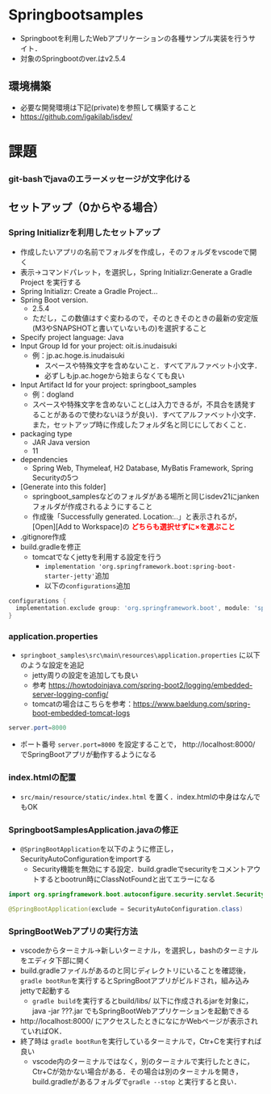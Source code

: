 # Springbootsamples
- Springbootを利用したWebアプリケーションの各種サンプル実装を行うサイト．
- 対象のSpringbootのver.はv2.5.4


## 環境構築
- 必要な開発環境は下記(private)を参照して構築すること
- https://github.com/igakilab/isdev/

# 課題
### git-bashでjavaのエラーメッセージが文字化ける

## セットアップ（0からやる場合）
### Spring Initializrを利用したセットアップ
- 作成したいアプリの名前でフォルダを作成し，そのフォルダをvscodeで開く
- 表示->コマンドパレット，を選択し，Spring Initializr:Generate a Gradle Project を実行する
- Spring Initializr: Create a Gradle Project...
- Spring Boot version.
  - 2.5.4
  - ただし，この数値はすぐ変わるので，そのときそのときの最新の安定版(M3やSNAPSHOTと書いていないもの)を選択すること
- Specify project language: Java
- Input Group Id for your project: oit.is.inudaisuki
   - 例：jp.ac.hoge.is.inudaisuki
     - スペースや特殊文字を含めないこと．すべてアルファベット小文字．
     - 必ずしもjp.ac.hogeから始まらなくても良い
- Input Artifact Id for your project: springboot_samples
   - 例：dogland
   - スペースや特殊文字を含めないこと(_は入力できるが，不具合を誘発することがあるので使わないほうが良い)．すべてアルファベット小文字．また，セットアップ時に作成したフォルダ名と同じにしておくこと．
- packaging type
  - JAR
  Java version
  - 11
- dependencies
  - Spring Web, Thymeleaf, H2 Database, MyBatis Framework, Spring Securityの5つ
- [Generate into this folder]
  - springboot_samplesなどのフォルダがある場所と同じisdev21にjankenフォルダが作成されるようにすること
  - 作成後「Successfully generated. Location:..」と表示されるが，[Open][Add to Workspace]の **<span style="color:red">どちらも選択せずに×を選ぶこと</span>**
- .gitignore作成
- build.gradleを修正
  - tomcatでなくjettyを利用する設定を行う
     - `implementation 'org.springframework.boot:spring-boot-starter-jetty'`追加
     - 以下の`configurations`追加
```gradle
configurations {
  implementation.exclude group: 'org.springframework.boot', module: 'spring-boot-starter-tomcat'
}
```


### application.properties
- `springboot_samples\src\main\resources\application.properties` に以下のような設定を追記
  - jetty周りの設定を追加しても良い
  - 参考 https://howtodoinjava.com/spring-boot2/logging/embedded-server-logging-config/
  - tomcatの場合はこちらを参考：https://www.baeldung.com/spring-boot-embedded-tomcat-logs

```java
server.port=8000
```

- ポート番号 `server.port=8000` を設定することで， http://localhost:8000/ でSpringBootアプリが動作するようになる

### index.htmlの配置
- `src/main/resource/static/index.html` を置く．index.htmlの中身はなんでもOK

### SpringbootSamplesApplication.javaの修正
- `@SpringBootApplication`を以下のように修正し，SecurityAutoConfigurationをimportする
  - Security機能を無効にする設定．build.gradleでsecurityをコメントアウトするとbootrun時にClassNotFoundと出てエラーになる

```java
import org.springframework.boot.autoconfigure.security.servlet.SecurityAutoConfiguration;

@SpringBootApplication(exclude = SecurityAutoConfiguration.class)
```

### SpringBootWebアプリの実行方法
- vscodeからターミナル->新しいターミナル，を選択し，bashのターミナルをエディタ下部に開く
- build.gradleファイルがあるのと同じディレクトリにいることを確認後，`gradle bootRun`を実行するとSpringBootアプリがビルドされ，組み込みjettyで起動する
  - `gradle build`を実行するとbuild/libs/ 以下に作成されるjarを対象に，java -jar ???.jar でもSpringBootWebアプリケーションを起動できる
- http://localhost:8000/ にアクセスしたときになにかWebページが表示されていればOK．
- 終了時は `gradle bootRun`を実行しているターミナルで，Ctr+Cを実行すれば良い
  - vscode内のターミナルではなく，別のターミナルで実行したときに，Ctr+Cが効かない場合がある．その場合は別のターミナルを開き，build.gradleがあるフォルダで`gradle --stop` と実行すると良い．

